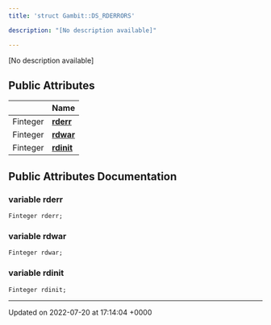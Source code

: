 ```yaml
---
title: 'struct Gambit::DS_RDERRORS'

description: "[No description available]"

---
```









[No description available]

## Public Attributes

|                | Name           |
| -------------- | -------------- |
| Finteger | **[rderr](/documentation/code/classes/structgambit_1_1ds__rderrors/#variable-rderr)**  |
| Finteger | **[rdwar](/documentation/code/classes/structgambit_1_1ds__rderrors/#variable-rdwar)**  |
| Finteger | **[rdinit](/documentation/code/classes/structgambit_1_1ds__rderrors/#variable-rdinit)**  |

## Public Attributes Documentation

### variable rderr

```
Finteger rderr;
```


### variable rdwar

```
Finteger rdwar;
```


### variable rdinit

```
Finteger rdinit;
```


-------------------------------

Updated on 2022-07-20 at 17:14:04 +0000